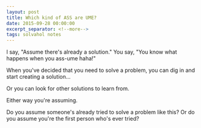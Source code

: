 ```yaml
---
layout: post
title: Which kind of ASS are UME?
date: 2015-09-28 00:00:00
excerpt_separator: <!--more-->
tags: solvahol notes
---
```


I say, "Assume there's already a solution."  You say, "You know what happens when you ass-ume haha!"

When you've decided that you need to solve a problem, you can dig in and start creating a solution...
<!--more-->

Or you can look for other solutions to learn from.

Either way you're assuming.

Do you assume someone's already tried to solve a problem like this? Or do you assume you're the first person who's ever tried?
